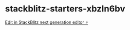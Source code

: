 # stackblitz-starters-xbzln6bv

[Edit in StackBlitz next generation editor ⚡️](https://stackblitz.com/~/github.com/firemoney81-naldon/stackblitz-starters-xbzln6bv)